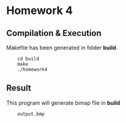 # Homework 4
## Compilation & Execution
Makefile has been generated in folder **build**.
```
    cd build
    make
    ./homework4
```


## Result
This program will generate bimap file in **build**
```
    output.bmp        
```